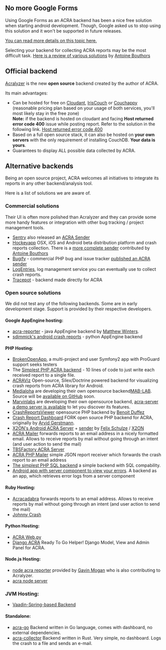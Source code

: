## No more Google Forms

Using Google Forms as an ACRA backend has been a nice free solution when starting android development.
Though, Google asked us to stop using this solution and it won't be supported in future releases.

[You can read more details on this topic here.](Notice-on-Google-Form-Spreadsheet-usage)

Selecting your backend for collecting ACRA reports may be the most difficult task.
[Here is a review of various solutions](http://blog.antoche.com/2013/03/05/crash-reports-and-logs-aggregation-for-android/)
by [Antoine Bouthors](https://plus.google.com/118220830246810519317)

## Official backend

[Acralyzer](http://github.com/ACRA/acralyzer) is the new **open source** backend created by the author of ACRA.

Its main advantages:
* Can be hosted for free on [Cloudant](http://www.cloudant.com), [IrisCouch](http://www.iriscouch.com) or [Couchappy](https://www.couchappy.com)  (reasonable
  pricing plan based on your usage of both services, you'll most likely stay in the free zone)  
**Note:** if the backend is hosted on cloudant and facing **Host returned error code 400** issue while posting report. Refer to the solution in the following link. [Host returned error code 400](https://github.com/ACRA/acra/issues/376)
* Based on a full open source stack, it can also be hosted on **your own servers** with the only requirement of installing
  CouchDB. **Your data is yours**.
* Guarantees to display ALL possible data collected by ACRA.

## Alternative backends

Being an open source project, ACRA welcomes all initiatives to integrate its reports in any other backend/analysis tool.

Here is a list of solutions we are aware of.

### Commercial solutions

Their UI is often more polished than Acralyzer and they can provide some more handy features or integration with other
bug tracking / project management tools.

* [Sentry](https://getsentry.com/welcome/) also released an [ACRA Sender](https://github.com/dz0ny/acra)
* [Hockeyapp](http://support.hockeyapp.net/kb/client-integration-android/how-to-use-acra-with-hockeyapp) OSX, iOS and Android beta distribution platform and crash reports collection. There is a [more complete sender](https://gist.github.com/antoche/5123357) contributed by [Antoine Bouthors](https://plus.google.com/118220830246810519317)
* [Bugify](http://www.bugify.com) - commercial PHP bug and issue tracker [published an ACRA sender](https://gist.github.com/mateberlin/5540392)
* [LogEntries](http://www.vaudaux-ruth.com/android-log-collecting-with-acra-and-logentries), log management service you can eventually use to collect crash reports.
* [Tracepot](http://www.tracepot.com) - backend made directly for ACRA 

### Open source solutions

We did not test any of the following backends. Some are in early development stage. Support is provided by their respective developers.

#### Google AppEngine hosting:
* [acra-reporter](https://code.google.com/p/acra-reporter/) - java AppEngine backend by [Matthew Winters](https://plus.google.com/107003339094747431332).
* [sdimmick's android crash reports](https://github.com/sdimmick/android_crash_reports) - python AppEngine backend

#### PHP Hosting:
* [BrokenOpenApp](http://www.brokenopenapp.org/2015/05/24/first-post.html), a multi-project and user Symfony2 app with ProGuard support seeks testers
* The [Simplest PHP ACRA backend](https://gist.github.com/KevinGaudin/5560305) - 10 lines of code to just write each received report to a
  single file.
* [ACRAViz](https://github.com/vaibhavpandeyvpz/acraviz) Open-source, Silex/Doctrine powered backend for visualizing crash reports from ACRA library for Android.
* [Medialoha](http://www.medialoha.net/) are developing their own opensource backend[MAB-LAB](http://medialoha.net/index.php/fr/menu-mablab-fr). Source will be [available on GitHub](https://github.com/Medialoha/MAB-LAB) soon.
* [Marvinlabs](http://www.marvinlabs.com/) are developing their own opensource backend, [acra-server](https://github.com/marvinlabs/acra-server) [a demo server is available](http://acra-server-demo.marvinlabs.com/dashboard) to let you discover its features. 
* [CrashReportsViewer](https://github.com/BenoitDuffez/crashreportsviewer) opensource PHP backend by [Benoit Duffez](https://plus.google.com/108948613775343769413)
* [Crash Report Dashboard](https://github.com/thamilvanan/CrashReportDashboard) FORK open source PHP backend for ACRA, originally by [Arvid Gerstmann](https://plus.google.com/107977664598327468897).
* [X2ON's Android ACRA Server](https://github.com/x2on/android-acra-server) + [sender](https://github.com/x2on/android-acra-json-sender) by [Felix Schulze](https://www.felixschulze.de/) / [X2ON](http://www.x2on.de/)
* [ACRA Mailer](https://github.com/d-a-n/acra-mailer) forwards reports to an email address in a nicely formatted email. Allows to receive reports by mail without going through an intent (and user action to send the mail)
* [TBSFactory ACRA Server](https://github.com/tbsfivangarcia/TBSFACTORY-ACRA-SERVER)
* [ACRA PHP Mailer](https://github.com/fassor/acra-php-mailer) simple JSON report receiver which forwards the crash report to an email address
* [The simplest PHP SQL backend](https://github.com/GamersCave/The-Simplest-ACRA-PHP-SQL-Backend) a simple backend with SQL compability.
* [Android app with server component to view your errors](https://github.com/GamersCave/ACRA-Android-PHP-backend). A backend as an app, which retrieves error logs from a server component

#### Ruby Hosting:
* [Acracadabra](http://livefront.github.com/acracadabra/) forwards reports to an email address. Allows to receive reports by mail without going through an intent (and user action to send the mail)
* [Johnny Crash](https://github.com/avarteqgmbh/johnny_crash)

#### Python Hosting:
* [ACRA Web.py](https://github.com/chengbo/ACRA-webpy)
* [Django ACRA](https://github.com/Simpsonpt/django-acra) Ready To Go Helper! Django Model, View and Admin Panel for ACRA.

#### Node.js Hosting:
* [node acra reporter](https://github.com/halkeye/node-acra-reporter) provided by [Gavin Mogan](https://plus.google.com/107775609316541886610) who is also contributing to Acralyzer.
* [acra node server](https://github.com/warsclon/acra-node-server)

### JVM Hosting:
* [Vaadin-Spring-based Backend](https://github.com/F43nd1r/acra-backend)

#### Standalone:
* [acra-go](https://github.com/gen2brain/acra-go) Backend written in Go language, comes with dashboard, no external dependencies.
* [acra-collector](https://github.com/dbrgn/acra-collector) Backend written in Rust. Very simple, no dashboard. Logs the crash to a file and sends an e-mail.